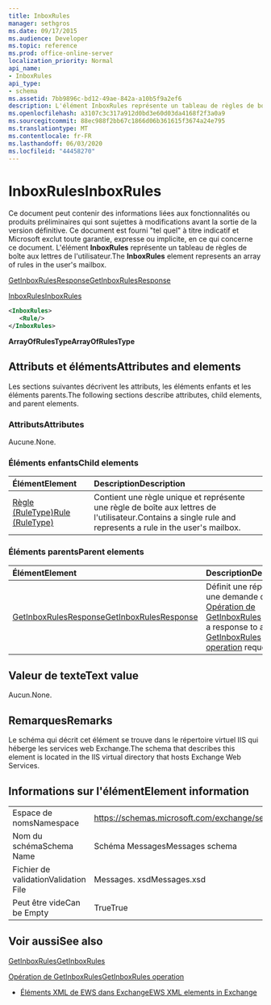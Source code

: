 ```yaml
---
title: InboxRules
manager: sethgros
ms.date: 09/17/2015
ms.audience: Developer
ms.topic: reference
ms.prod: office-online-server
localization_priority: Normal
api_name:
- InboxRules
api_type:
- schema
ms.assetid: 7bb9896c-bd12-49ae-842a-a10b5f9a2ef6
description: L'élément InboxRules représente un tableau de règles de boîte aux lettres de l'utilisateur.
ms.openlocfilehash: a3107c3c317a912d0bd3e60d03da4168f2f3a0a9
ms.sourcegitcommit: 88ec988f2bb67c1866d06b361615f3674a24e795
ms.translationtype: MT
ms.contentlocale: fr-FR
ms.lasthandoff: 06/03/2020
ms.locfileid: "44458270"
---
```

# <a name="inboxrules"></a><span data-ttu-id="159cb-103">InboxRules</span><span class="sxs-lookup"><span data-stu-id="159cb-103">InboxRules</span></span>

<span data-ttu-id="159cb-104">Ce document peut contenir des informations liées aux fonctionnalités ou produits préliminaires qui sont sujettes à modifications avant la sortie de la version définitive. Ce document est fourni "tel quel" à titre indicatif et Microsoft exclut toute garantie, expresse ou implicite, en ce qui concerne ce document. L'élément **InboxRules** représente un tableau de règles de boîte aux lettres de l'utilisateur.</span><span class="sxs-lookup"><span data-stu-id="159cb-104">The **InboxRules** element represents an array of rules in the user's mailbox.</span></span> 
  
[<span data-ttu-id="159cb-105">GetInboxRulesResponse</span><span class="sxs-lookup"><span data-stu-id="159cb-105">GetInboxRulesResponse</span></span>](getinboxrulesresponse.md)
  
[<span data-ttu-id="159cb-106">InboxRules</span><span class="sxs-lookup"><span data-stu-id="159cb-106">InboxRules</span></span>](inboxrules.md)
  
```XML
<InboxRules>
   <Rule/>
</InboxRules>
```

 <span data-ttu-id="159cb-107">**ArrayOfRulesType**</span><span class="sxs-lookup"><span data-stu-id="159cb-107">**ArrayOfRulesType**</span></span>
## <a name="attributes-and-elements"></a><span data-ttu-id="159cb-108">Attributs et éléments</span><span class="sxs-lookup"><span data-stu-id="159cb-108">Attributes and elements</span></span>

<span data-ttu-id="159cb-109">Les sections suivantes décrivent les attributs, les éléments enfants et les éléments parents.</span><span class="sxs-lookup"><span data-stu-id="159cb-109">The following sections describe attributes, child elements, and parent elements.</span></span>
  
### <a name="attributes"></a><span data-ttu-id="159cb-110">Attributs</span><span class="sxs-lookup"><span data-stu-id="159cb-110">Attributes</span></span>

<span data-ttu-id="159cb-111">Aucune.</span><span class="sxs-lookup"><span data-stu-id="159cb-111">None.</span></span>
  
### <a name="child-elements"></a><span data-ttu-id="159cb-112">Éléments enfants</span><span class="sxs-lookup"><span data-stu-id="159cb-112">Child elements</span></span>

|<span data-ttu-id="159cb-113">**Élément**</span><span class="sxs-lookup"><span data-stu-id="159cb-113">**Element**</span></span>|<span data-ttu-id="159cb-114">**Description**</span><span class="sxs-lookup"><span data-stu-id="159cb-114">**Description**</span></span>|
|:-----|:-----|
|[<span data-ttu-id="159cb-115">Règle (RuleType)</span><span class="sxs-lookup"><span data-stu-id="159cb-115">Rule (RuleType)</span></span>](rule-ruletype.md) <br/> |<span data-ttu-id="159cb-116">Contient une règle unique et représente une règle de boîte aux lettres de l'utilisateur.</span><span class="sxs-lookup"><span data-stu-id="159cb-116">Contains a single rule and represents a rule in the user's mailbox.</span></span>  <br/> |
   
### <a name="parent-elements"></a><span data-ttu-id="159cb-117">Éléments parents</span><span class="sxs-lookup"><span data-stu-id="159cb-117">Parent elements</span></span>

|<span data-ttu-id="159cb-118">**Élément**</span><span class="sxs-lookup"><span data-stu-id="159cb-118">**Element**</span></span>|<span data-ttu-id="159cb-119">**Description**</span><span class="sxs-lookup"><span data-stu-id="159cb-119">**Description**</span></span>|
|:-----|:-----|
|[<span data-ttu-id="159cb-120">GetInboxRulesResponse</span><span class="sxs-lookup"><span data-stu-id="159cb-120">GetInboxRulesResponse</span></span>](getinboxrulesresponse.md) <br/> |<span data-ttu-id="159cb-121">Définit une réponse à une demande de [Opération de GetInboxRules](getinboxrules-operation.md) .</span><span class="sxs-lookup"><span data-stu-id="159cb-121">Defines a response to a [GetInboxRules operation](getinboxrules-operation.md) request.</span></span>  <br/> |
   
## <a name="text-value"></a><span data-ttu-id="159cb-122">Valeur de texte</span><span class="sxs-lookup"><span data-stu-id="159cb-122">Text value</span></span>

<span data-ttu-id="159cb-123">Aucun.</span><span class="sxs-lookup"><span data-stu-id="159cb-123">None.</span></span>
  
## <a name="remarks"></a><span data-ttu-id="159cb-124">Remarques</span><span class="sxs-lookup"><span data-stu-id="159cb-124">Remarks</span></span>

<span data-ttu-id="159cb-125">Le schéma qui décrit cet élément se trouve dans le répertoire virtuel IIS qui héberge les services web Exchange.</span><span class="sxs-lookup"><span data-stu-id="159cb-125">The schema that describes this element is located in the IIS virtual directory that hosts Exchange Web Services.</span></span>
  
## <a name="element-information"></a><span data-ttu-id="159cb-126">Informations sur l'élément</span><span class="sxs-lookup"><span data-stu-id="159cb-126">Element information</span></span>

|||
|:-----|:-----|
|<span data-ttu-id="159cb-127">Espace de noms</span><span class="sxs-lookup"><span data-stu-id="159cb-127">Namespace</span></span>  <br/> |https://schemas.microsoft.com/exchange/services/2006/messages  <br/> |
|<span data-ttu-id="159cb-128">Nom du schéma</span><span class="sxs-lookup"><span data-stu-id="159cb-128">Schema Name</span></span>  <br/> |<span data-ttu-id="159cb-129">Schéma Messages</span><span class="sxs-lookup"><span data-stu-id="159cb-129">Messages schema</span></span>  <br/> |
|<span data-ttu-id="159cb-130">Fichier de validation</span><span class="sxs-lookup"><span data-stu-id="159cb-130">Validation File</span></span>  <br/> |<span data-ttu-id="159cb-131">Messages. xsd</span><span class="sxs-lookup"><span data-stu-id="159cb-131">Messages.xsd</span></span>  <br/> |
|<span data-ttu-id="159cb-132">Peut être vide</span><span class="sxs-lookup"><span data-stu-id="159cb-132">Can be Empty</span></span>  <br/> |<span data-ttu-id="159cb-133">True</span><span class="sxs-lookup"><span data-stu-id="159cb-133">True</span></span>  <br/> |
   
## <a name="see-also"></a><span data-ttu-id="159cb-134">Voir aussi</span><span class="sxs-lookup"><span data-stu-id="159cb-134">See also</span></span>



[<span data-ttu-id="159cb-135">GetInboxRules</span><span class="sxs-lookup"><span data-stu-id="159cb-135">GetInboxRules</span></span>](getinboxrules.md)
  
[<span data-ttu-id="159cb-136">Opération de GetInboxRules</span><span class="sxs-lookup"><span data-stu-id="159cb-136">GetInboxRules operation</span></span>](getinboxrules-operation.md)


- [<span data-ttu-id="159cb-137">Éléments XML de EWS dans Exchange</span><span class="sxs-lookup"><span data-stu-id="159cb-137">EWS XML elements in Exchange</span></span>](ews-xml-elements-in-exchange.md)

